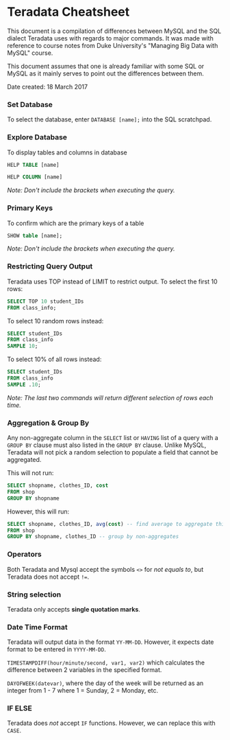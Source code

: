 # Teradata Cheatsheet

This document is a compilation of differences between MySQL and the SQL 
dialect Teradata uses with regards to major commands. It was made with 
reference to course notes from Duke University's "Managing Big Data with 
MySQL" course. 

This document assumes that one is already familiar with 
some SQL or MySQL as it mainly serves to point out the differences between them.

Date created: 18 March 2017

### Set Database

To select the database, enter ``DATABASE [name];`` into the SQL scratchpad. 

### Explore Database

To display tables and columns in database

```sql
HELP TABLE [name]

HELP COLUMN [name]
```
*Note: Don't include the brackets when executing the query.*

### Primary Keys

To confirm which are the primary keys of a table

```sql
SHOW table [name];
```
*Note: Don't include the brackets when executing the query.*

### Restricting Query Output 

Teradata uses TOP instead of LIMIT to restrict output. 
To select the first 10 rows:

```sql
SELECT TOP 10 student_IDs 
FROM class_info;
```

To select 10 random rows instead:

```sql
SELECT student_IDs 
FROM class_info
SAMPLE 10;
```

To select 10% of all rows instead: 

```sql
SELECT student_IDs 
FROM class_info
SAMPLE .10;
```
*Note: The last two commands will return different selection of rows each time.*

### Aggregation & Group By

Any non-aggregate column in the ``SELECT`` list or ``HAVING`` list of a query with 
a ``GROUP BY`` clause must also listed in the ``GROUP BY`` clause. Unlike MySQL, 
Teradata will not pick a random selection to populate a field that cannot be aggregated. 

This will not run:
```sql
SELECT shopname, clothes_ID, cost
FROM shop
GROUP BY shopname  
```
However, this will run:
```sql
SELECT shopname, clothes_ID, avg(cost) -- find average to aggregate this column
FROM shop
GROUP BY shopname, clothes_ID -- group by non-aggregates
```
### Operators

Both Teradata and Mysql accept the symbols ``<>`` for *not equals to*, but 
Teradata does not accept ``!=``. 

### String selection

Teradata only accepts **single quotation marks**. 

### Date Time Format

Teradata will output data in the format ``YY-MM-DD``. However, it expects date 
format to be entered in ``YYYY-MM-DD``. 

``TIMESTAMPDIFF(hour/minute/second, var1, var2)`` 
which calculates the difference between 2 variables in the specified format.

``DAYOFWEEK(datevar)``, where the day of the week will be returned as an 
integer from 1 - 7 where 1 = Sunday, 2 = Monday, etc. 

### IF ELSE 

Teradata does *not* accept ``IF`` functions. However, we can replace this with ``CASE``.

